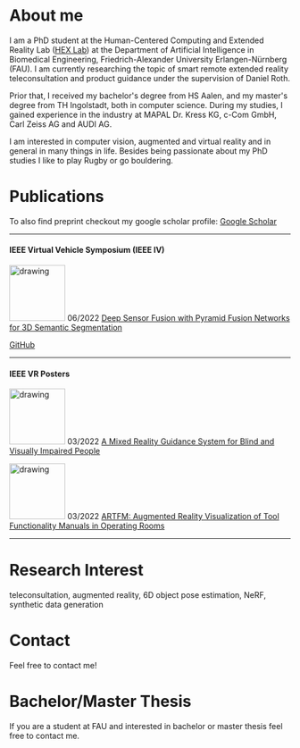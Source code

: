 # About me

I am a PhD student at the Human-Centered Computing and Extended Reality Lab ([HEX Lab](https://www.hex.tf.fau.de/)) at the Department of Artificial Intelligence in Biomedical Engineering, Friedrich-Alexander University Erlangen-Nürnberg (FAU). I am currently researching the topic of smart remote extended reality teleconsultation and product guidance under the supervision of Daniel Roth. 

Prior that, I received my bachelor's degree from HS Aalen, and my master's degree from TH Ingolstadt, both in computer science. During my studies, I gained experience in the industry at MAPAL Dr. Kress KG, c-Com GmbH, Carl Zeiss AG and AUDI AG.

I am interested in computer vision, augmented and virtual reality and in general in many things in life. Besides being passionate about my PhD studies I like to play Rugby or go bouldering.

# Publications

To also find preprint checkout my google scholar profile: [Google Scholar](https://scholar.google.de/citations?user=1tKoj0EAAAAJ&hl=de)

-------------------

#### IEEE Virtual Vehicle Symposium (IEEE IV)

<img src="https://github.com/HannahHaensen/hannahhaensen.github.io/assets/22636930/80184232-0e85-4b26-967a-fa62b517adb3" alt="drawing" style="width:100px;"/> 06/2022 [Deep Sensor Fusion with Pyramid Fusion Networks for 3D Semantic Segmentation](https://ieeexplore.ieee.org/stamp/stamp.jsp?arnumber=9827113)

[GitHub](https://hannahhaensen.github.io/pyfu/)

-------------------

#### IEEE VR Posters

<img src="https://github.com/HannahHaensen/hannahhaensen.github.io/assets/22636930/2340df9b-920a-4378-8fa1-956ba771fd79" alt="drawing" style="width:100px;"/> 03/2022  [A Mixed Reality Guidance System for Blind and Visually Impaired People](https://ieeexplore.ieee.org/abstract/document/9757681)     

<img src="https://github.com/HannahHaensen/hannahhaensen.github.io/assets/22636930/42a2da46-a9e9-41e6-83e8-c01f7bca38ba" alt="drawing" style="width:100px;"/> 03/2022  [ARTFM: Augmented Reality Visualization of Tool Functionality Manuals in Operating Rooms](https://ieeexplore.ieee.org/abstract/document/9757491)    

-------------------


# Research Interest

teleconsultation, augmented reality, 6D object pose estimation, NeRF, synthetic data generation

# Contact

Feel free to contact me! 

# Bachelor/Master Thesis

If you are a student at FAU and interested in bachelor or master thesis feel free to contact me. 
